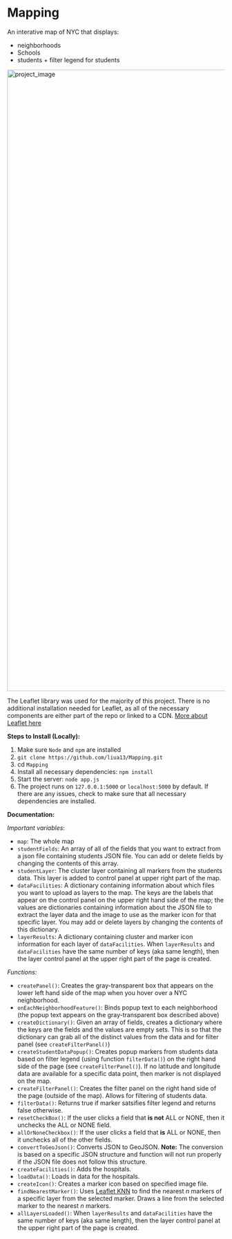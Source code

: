 # Mapping

An interative map of NYC that displays:

- neighborhoods
- Schools
- students + filter legend for students

<img width="1439" alt="project_image" src="https://user-images.githubusercontent.com/28664963/86154619-537f3c00-bad1-11ea-857d-76a037d52b2d.png">

The Leaflet library was used for the majority of this project. There is no additional installation needed for Leaflet, as all of the necessary components are either part of the repo or linked to a CDN. [More about Leaflet here](https://leafletjs.com/)

**Steps to Install (Locally):**

1. Make sure `Node` and `npm` are installed
2. `git clone https://github.com/liua13/Mapping.git`
3. cd `Mapping`
4. Install all necessary dependencies: `npm install`
5. Start the server: `node app.js`
6. The project runs on `127.0.0.1:5000` or `localhost:5000` by default. If there are any issues, check to make sure that all necessary dependencies are installed.

**Documentation:**

_Important variables:_

- `map`: The whole map
- `studentFields`: An array of all of the fields that you want to extract from a json file containing students JSON file. You can add or delete fields by changing the contents of this array.
- `studentLayer`: The cluster layer containing all markers from the students data. This layer is added to control panel at upper right part of the map.
- `dataFacilities`: A dictionary containing information about which files you want to upload as layers to the map. The keys are the labels that appear on the control panel on the upper right hand side of the map; the values are dictionaries containing information about the JSON file to extract the layer data and the image to use as the marker icon for that specific layer. You may add or delete layers by changing the contents of this dictionary.
- `layerResults`: A dictionary containing cluster and marker icon information for each layer of `dataFacilities`. When `layerResults` and `dataFacilities` have the same number of keys (aka same length), then the layer control panel at the upper right part of the page is created.

_Functions:_

- `createPanel()`: Creates the gray-transparent box that appears on the lower left hand side of the map when you hover over a NYC neighborhood.
- `onEachNeighborhoodFeature()`: Binds popup text to each neighborhood (the popup text appears on the gray-transparent box described above)
- `createDictionary()`: Given an array of fields, creates a dictionary where the keys are the fields and the values are empty sets. This is so that the dictionary can grab all of the distinct values from the data and for filter panel (see `createFilterPanel()`)
- `createStudentDataPopup()`: Creates popup markers from students data based on filter legend (using function `filterData()`) on the right hand side of the page (see `createFilterPanel()`). If no latitude and longitude data are available for a specific data point, then marker is not displayed on the map.
- `createFilterPanel()`: Creates the filter panel on the right hand side of the page (outside of the map). Allows for filtering of students data.
- `filterData()`: Returns true if marker satsifies filter legend and returns false otherwise.
- `resetCheckBox()`: If the user clicks a field that **is not** ALL or NONE, then it unchecks the ALL or NONE field.
- `allOrNoneCheckbox()`: If the user clicks a field that **is** ALL or NONE, then it unchecks all of the other fields.
- `convertToGeoJson()`: Converts JSON to GeoJSON. **Note:** The conversion is based on a specific JSON structure and function will not run properly if the JSON file does not follow this structure.
- `createFacilities()`: Adds the hospitals.
- `loadData()`: Loads in data for the hospitals.
- `createIcon()`: Creates a marker icon based on specified image file.
- `findNearestMarker()`: Uses [Leaflet KNN](https://github.com/mapbox/leaflet-knn) to find the nearest _n_ markers of a specific layer from the selected marker. Draws a line from the selected marker to the nearest _n_ markers.
- `allLayersLoaded()`: When `layerResults` and `dataFacilities` have the same number of keys (aka same length), then the layer control panel at the upper right part of the page is created.
